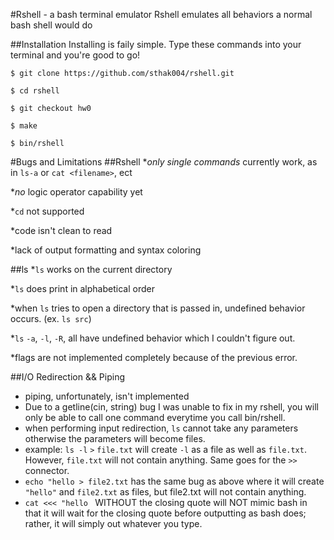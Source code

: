 #Rshell - a bash terminal emulator
Rshell emulates all behaviors a normal bash shell would do

##Installation
Installing is faily simple. Type these commands into your terminal and you're good to go!
```
$ git clone https://github.com/sthak004/rshell.git

$ cd rshell

$ git checkout hw0

$ make

$ bin/rshell
```

#Bugs and Limitations
##Rshell
**only single commands* currently work, as in `ls-a` or `cat <filename>`, ect

**no* logic operator capability yet

*`cd` not supported

*code isn't clean to read

*lack of output formatting and syntax coloring

##ls
*`ls` works on the current directory

*`ls` does print in alphabetical order

*when `ls` tries to open a directory that is passed in, undefined behavior occurs. (ex. `ls src`)

*`ls` `-a`, `-l`, `-R`, all have undefined behavior which I couldn't figure out.

*flags are not implemented completely because of the previous error.

##I/O Redirection && Piping
* piping, unfortunately, isn't implemented
* Due to a getline(cin, string) bug I was unable to fix in my rshell, you will only be able to call one command everytime you call bin/rshell. 
* when performing input redirection, `ls` cannot take any parameters otherwise the parameters will become files.
*   example: `ls -l` `>` `file.txt` will create `-l` as a file as well as `file.txt`. However, `file.txt` will not contain anything.  Same goes for the `>>` connector.
* `echo "hello > file2.txt` has the same bug as above where it will create `"hello"` and `file2.txt` as files, but file2.txt will not contain anything.
* `cat <<< "hello ` WITHOUT the closing quote will NOT mimic bash in that it will wait for the closing quote before outputting as bash does; rather, it will simply out whatever you type.
